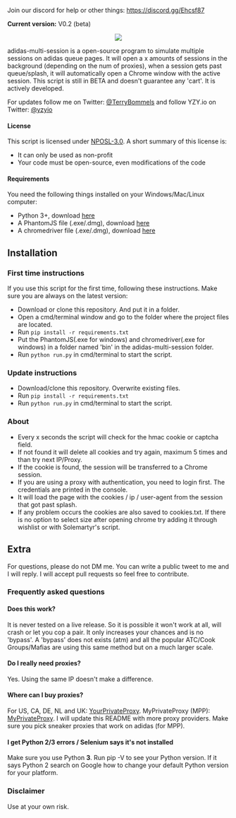 Join our discord for help or other things: https://discord.gg/Ehcsf87

<b>Current version:</b> V0.2 (beta)

<p align="center"><img src="http://tools.yzy.io/assets/github.png"></p>

adidas-multi-session is a open-source program to simulate multiple sessions on adidas queue pages.
It will open a x amounts of sessions in the background (depending on the num of proxies), when a session gets past queue/splash,
it will automatically open a Chrome window with the active session. This script is still in BETA and doesn't guarantee any 'cart'. It is actively developed.

For updates follow me on Twitter: <a href="http://twitter.com/TerryBommels">@TerryBommels</a> and follow YZY.io on Twitter: <a href="http://twitter.com/yzyio">@yzyio</a>

#### License
This script is licensed under <a href="https://tldrlegal.com/license/non-profit-open-software-license-3.0-(nposl-3.0)">NPOSL-3.0</a>. A short summary of this license is:

* It can only be used as non-profit
* Your code must be open-source, even modifications of the code

#### Requirements
You need the following things installed on your Windows/Mac/Linux computer:

* Python 3+, download <a href="https://www.python.org/downloads/">here</a>
* A PhantomJS file (.exe/.dmg), download <a href="http://phantomjs.org/download.html">here</a>
* A chromedriver file (.exe/.dmg), download <a href="https://chromedriver.storage.googleapis.com/index.html?path=2.9/">here</a>

## Installation
### First time instructions
If you use this script for the first time, following these instructions. Make sure you are always on the latest version:

* Download or clone this repository. And put it in a folder.
* Open a cmd/terminal window and go to the folder where the project files are located.
* Run `pip install -r requirements.txt`
* Put the PhantomJS(.exe for windows) and chromedriver(.exe for windows) in a folder named 'bin' in the adidas-multi-session folder.
* Run `python run.py` in cmd/terminal to start the script.

### Update instructions

* Download/clone this repository. Overwrite existing files.
* Run `pip install -r requirements.txt`
* Run `python run.py` in cmd/terminal to start the script.


### About

* Every x seconds the script will check for the hmac cookie or captcha field.
* If not found it will delete all cookies and try again, maximum 5 times and than try next IP/Proxy.
* If the cookie is found, the session will be transferred to a Chrome session.
* If you are using a proxy with authentication, you need to login first. The credentials are printed in the console.
* It will load the page with the cookies / ip / user-agent from the session that got past splash.
* If any problem occurs the cookies are also saved to cookies.txt. If there is no option to select size after opening chrome try adding it through wishlist or with Solemartyr's script.


## Extra
For questions, please do not DM me. You can write a public tweet to me and I will reply. I will accept pull requests so feel free to contribute.

### Frequently asked questions
#### Does this work?
It is never tested on a live release. So it is possible it won't work at all, will crash or let you cop a pair. It only increases your chances and is no 'bypass'.
A 'bypass' does not exists (atm) and all the popular ATC/Cook Groups/Mafias are using this same method but on a much larger scale.

#### Do I really need proxies?
Yes. Using the same IP doesn't make a difference.

#### Where can I buy proxies?
For US, CA, DE, NL and UK: <a href="https://www.yourprivateproxy.com/idevaffiliate/idevaffiliate.php?id=1296">YourPrivateProxy</a>.
MyPrivateProxy (MPP): <a href="https://www.myprivateproxy.net/billing/aff.php?aff=1840">MyPrivateProxy</a>.
I will update this README with more proxy providers. Make sure you pick sneaker proxies that work on adidas (for MPP).

#### I get Python 2/3 errors / Selenium says it's not installed
Make sure you use Python <b>3</b>. Run pip -V to see your Python version. If it says Python 2 search on Google how to change your default Python version for your platform.

### Disclaimer
Use at your own risk.
